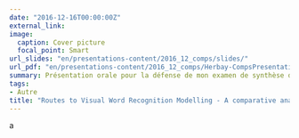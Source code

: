 ```yaml
---
date: "2016-12-16T00:00:00Z"
external_link: 
image:
  caption: Cover picture
  focal_point: Smart
url_slides: "en/presentations-content/2016_12_comps/slides/"
url_pdf: "en/presentations-content/2016_12_comps/Herbay-CompsPresentation.pdf" 
summary: Présentation orale pour la défense de mon examen de synthèse doctoral 
tags:
- Autre
title: "Routes to Visual Word Recognition Modelling - A comparative analysis of 3 computational models of reading aloud"
---
```


a

